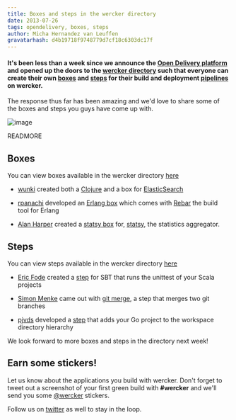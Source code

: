 ```yaml
---
title: Boxes and steps in the wercker directory
date: 2013-07-26
tags: opendelivery, boxes, steps
author: Micha Hernandez van Leuffen
gravatarhash: d4b19718f9748779d7cf18c6303dc17f
---
```


<h4 class="subheader">
It's been less than a week since we announce the
<a href="http://blog.wercker.com/2013/07/22/Announcing-the-Open-Delivery-platform.html">Open Delivery platform</a> and opened
up the doors to the <a href="https://app.wercker.com/#explore">wercker directory</a> such that everyone can
create their own <a href="http://devcenter.wercker.com/articles/boxes/">boxes</a> and
<a href="http://devcenter.wercker.com/articles/steps/">steps</a> for their build and
deployment <a href="http://devcenter.wercker.com/articles/introduction/pipeline.html">pipelines</a> on wercker.
</h4>

The response thus far has been amazing and we'd love to share some of the boxes and steps you guys have come up with.

![image](http://f.cl.ly/items/1E2V3j1p2B3p2Z0M3f2N/Screen%20Shot%202013-07-18%20at%203.17.32%20PM.png)

READMORE

## Boxes
You can view boxes available in the wercker directory
[here](https://app.wercker.com/#explore/boxes)

* [wunki](https://app.wercker.com/#wunki) created both a [Clojure](https://app.wercker.com/#applications/51f01f72f37b60584d000471/tab/details) and a box for [ElasticSearch](https://app.wercker.com/#applications/51f02908f37b60584d000640/tab/details)

* [rpanachi](https://app.wercker.com/#rpanachi) developed an [Erlang box](https://app.wercker.com/#applications/51eec60f26239dd93b0007f3/tab/details) which comes with [Rebar](https://github.com/basho/rebar) the build tool for Erlang

* [Alan Harper](https://app.wercker.com/#aussiegeek) created a [statsy box](https://app.wercker.com/#explore/boxes/aussiegeek/statsy-werker) for,
[statsy](https://github.com/streadway/statsy), the statistics aggregator.


## Steps

You can view steps available in the wercker directory
[here](https://app.wercker.com/#explore/steps)

* [Eric Fode](https://app.wercker.com/#ericfode) created a [step](https://app.wercker.com/#applications/51f1acdbafc314f65d0021bd/tab/details) for SBT that runs the unittest of your Scala projects

* [Simon Menke](https://app.wercker.com/#simonmenke) came out with [git merge](https://app.wercker.com/#applications/51ed20e3457ed4ea12000431/tab/details), a step that merges two git branches

* [pjvds](https://app.wercker.com/#pjvds) developed a [step](https://app.wercker.com/#explore/steps/pjvds/setup-go-workspace) that adds your Go project to the workspace directory hierarchy

We look forward to more boxes and steps in the directory next week!

## Earn some stickers!

Let us know about the applications you build with wercker. Don't forget to tweet out a screenshot of your first green build with **#wercker** and we'll send you some [@wercker](http://twitter.com/wercker) stickers.

Follow us on [twitter](http://twitter.com/wercker) as well to stay in the loop.





